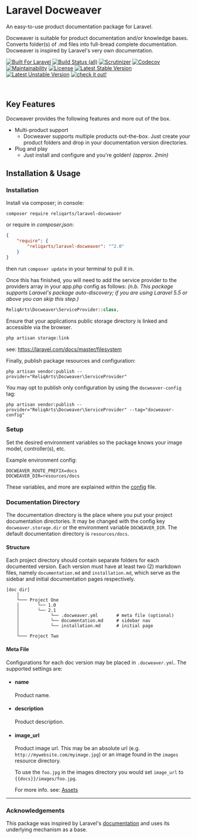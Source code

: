 # Laravel Docweaver

An easy-to-use product documentation package for Laravel. 

Docweaver is suitable for product documentation and/or knowledge bases. Converts folder(s) of .md files into full-bread complete documentation. Docweaver is inspired by Laravel's very own documentation.

[![Built For Laravel](https://img.shields.io/badge/built%20for-laravel-red.svg?style=flat-square)](http://laravel.com)
[![Build Status (all)](https://img.shields.io/travis/com/reliqarts/laravel-docweaver?style=flat-square)](https://travis-ci.com/reliqarts/laravel-docweaver)
[![Scrutinizer](https://img.shields.io/scrutinizer/g/reliqarts/laravel-docweaver.svg?style=flat-square)](https://scrutinizer-ci.com/g/reliqarts/laravel-docweaver/)
[![Codecov](https://img.shields.io/codecov/c/github/reliqarts/laravel-docweaver.svg?style=flat-square)](https://codecov.io/gh/reliqarts/laravel-docweaver)
[![Maintainability](https://api.codeclimate.com/v1/badges/9c4ff316977eba7256c6/maintainability)](https://codeclimate.com/github/reliqarts/laravel-docweaver/maintainability)
[![License](https://poser.pugx.org/reliqarts/laravel-docweaver/license?format=flat-square)](https://packagist.org/packages/reliqarts/laravel-docweaver)
[![Latest Stable Version](https://poser.pugx.org/reliqarts/laravel-docweaver/version?format=flat-square)](https://packagist.org/packages/reliqarts/laravel-docweaver)
[![Latest Unstable Version](https://poser.pugx.org/reliqarts/laravel-docweaver/v/unstable?format=flat-square)](//packagist.org/packages/reliqarts/laravel-docweaver)
[![check it out!](https://img.shields.io/badge/read-the%20docs-blue.svg?style=flat-square)](http://docweaver.reliqarts.com) 

&nbsp;

## Key Features

Docweaver provides the following features and more out of the box.

- Multi-product support
    - Docweaver supports multiple products out-the-box. Just create your product folders and drop in your documentation version directories.
- Plug and play
    - Just install and configure and you're golden! *(approx. 2min)*

## Installation & Usage

### Installation

Install via composer; in console: 
```
composer require reliqarts/laravel-docweaver
``` 
or require in *composer.json*:
```json
{
    "require": {
        "reliqarts/laravel-docweaver": "^2.0"
    }
}
```
then run `composer update` in your terminal to pull it in.

Once this has finished, you will need to add the service provider to the providers array in your app.php config as follows:
*(n.b. This package supports Laravel's package auto-discovery; if you are using Laravel 5.5 or above you can skip this step.)*

```php
ReliqArts\Docweaver\ServiceProvider::class,
```

Ensure that your applications public storage directory is linked and accessible via the browser.

```bash 
php artisan storage:link
```
see: https://laravel.com/docs/master/filesystem

Finally, publish package resources and configuration:

```
php artisan vendor:publish --provider="ReliqArts\Docweaver\ServiceProvider"
``` 

You may opt to publish only configuration by using the `docweaver-config` tag:

```
php artisan vendor:publish --provider="ReliqArts\Docweaver\ServiceProvider" --tag="docweaver-config"
```

### Setup

Set the desired environment variables so the package knows your image model, controller(s), etc. 

Example environment config:
```
DOCWEAVER_ROUTE_PREFIX=docs
DOCWEAVER_DIR=resources/docs
```

These variables, and more are explained within the [config](https://github.com/ReliqArts/laravel-docweaver/blob/main/src/config/config.php) file.

### Documentation Directory

The documentation directory is the place where you put your project documentation directories. It may be changed with the config key `docweaver.storage.dir` or the environment variable `DOCWEAVER_DIR`. The default documentation directory is `resources/docs`.

#### Structure

Each project directory should contain separate folders for each documented version. Each version must have at least two (2) markdown files, namely `documentation.md` and `installation.md`, which serve as the sidebar and initial documentation pages respectively.

```
[doc dir]
    │
    └─── Project One
    │       └── 1.0 
    │       └── 2.1
    │            └── .docweaver.yml       # meta file (optional)
    │            └── documentation.md     # sidebar nav
    │            └── installation.md      # initial page
    │
    └─── Project Two
```

#### Meta File

Configurations for each doc version may be placed in `.docweaver.yml`. The supported settings are:
- #### name
    Product name.
- #### description
    Product description.

- #### image_url
    Product image url. This may be an absolute url (e.g. `http://mywebsite.com/myimage.jpg`) or an image found in the `images` resource directory.

    To use the `foo.jpg` in the images directory you would set `image_url` to `{{docs}}/images/foo.jpg`.

    For more info. see: [Assets](/docs/{{version}}/assets)

----

### Acknowledgements

This package was inspired by Laravel's [documentation](https://github.com/laravel/laravel) and uses its underlying mechanism as a base.
